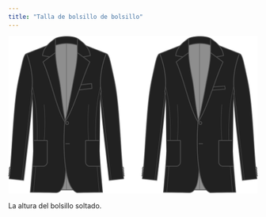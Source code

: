 ```yaml
---
title: "Talla de bolsillo de bolsillo"
---
```


![Talla de bolsillo de bolsillo](chestpocketweltsize.svg)

La altura del bolsillo soltado.




